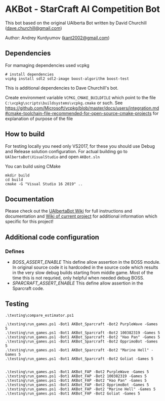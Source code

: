 # AKBot - StarCraft AI Competition Bot

This bot based on the original UAlberta Bot written by David Churchill (dave.churchill@gmail.com)

Author: Andrey Kurdyumov (kant2002@gmail.com)

## Dependencies

For mamaging dependencies used vcpkg

    # install dependencies
    vcpkg install sdl2 sdl2-image boost-algorithm boost-test

This is additional dependencies to Dave Churchill's bot.

Create environment variable `VCPKG_CMAKE_BUILDFILE` which point to the file `C:\vcpkg\scripts\buildsystems\vcpkg.cmake` or such.
See https://github.com/Microsoft/vcpkg/blob/master/docs/users/integration.md#cmake-toolchain-file-recommended-for-open-source-cmake-projects 
for explanation of purpose of the file

## How to build

For testing locally you need only VS2017, for these you should use Debug and Release solution configuration.
For actual building go to `UAlbertaBot\VisualStudio` and open `AKBot.sln`

You can build using CMake

    mkdir build
    cd build
    cmake -G "Visual Studio 16 2019" ..

## Documentation
Please check out the [UAlbertaBot Wiki](https://github.com/davechurchill/ualbertabot/wiki) for full instructions and documentation
and [Wiki of current project](https://github.com/kant2002/ualbertabot/wiki) for additional information which specific for this project!

## Additional code configuration

### Defines
- *BOSS_ASSERT_ENABLE* This define allow assertion in the BOSS module. 
	In original source code it is hardcoded in the source code which results in the very 
	slow debug builds starting from middle game. Most of the time this is not requried, only helpful when needed debug BOSS.
- *SPARCRAFT_ASSERT_ENABLE* This define allow assertion in the Sparcraft code.

## Testing


	.\testing\compare_estimator.ps1

	.\testing\run_games.ps1 -Bot1 AKBot_Sparcraft -Bot2 PurpleWave -Games 5
	.\testing\run_games.ps1 -Bot1 AKBot_Sparcraft -Bot2 100382319 -Games 5
	.\testing\run_games.ps1 -Bot1 AKBot_Sparcraft -Bot2 "Hao Pan" -Games 5
	.\testing\run_games.ps1 -Bot1 AKBot_Sparcraft -Bot2 OpprimoBot -Games 5
	.\testing\run_games.ps1 -Bot1 AKBot_Sparcraft -Bot2 "Marine Hell" -Games 5
	.\testing\run_games.ps1 -Bot1 AKBot_Sparcraft -Bot2 Goliat -Games 5

	
	.\testing\run_games.ps1 -Bot1 AKBot_FAP -Bot2 PurpleWave -Games 5
	.\testing\run_games.ps1 -Bot1 AKBot_FAP -Bot2 100382319 -Games 5
	.\testing\run_games.ps1 -Bot1 AKBot_FAP -Bot2 "Hao Pan" -Games 5
	.\testing\run_games.ps1 -Bot1 AKBot_FAP -Bot2 OpprimoBot -Games 5
	.\testing\run_games.ps1 -Bot1 AKBot_FAP -Bot2 "Marine Hell" -Games 5
	.\testing\run_games.ps1 -Bot1 AKBot_FAP -Bot2 Goliat -Games 5